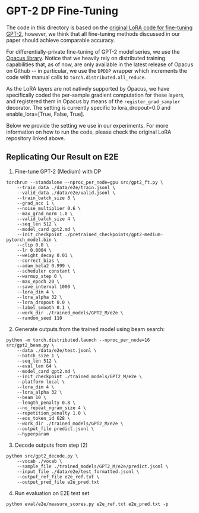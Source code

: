# GPT-2 DP Fine-Tuning

The code in this directory is based on the [original LoRA code for fine-tuning
GPT-2](https://github.com/microsoft/LoRA/tree/main/examples/NLG), however, we think that 
all fine-tuning methods discussed in our paper should achieve comparable accuracy. 

For differentially-private fine-tuning of GPT-2 model series, we use the [Opacus
library](https://github.com/pytorch/opacus). Notice that we heavily rely on distributed
training capabilities that, as of now, are only available in the latest release
of Opacus on Github -- in particular, we use the `DPDDP` wrapper which
increments the code with manual calls to `torch.distributed.all_reduce`.

As the LoRA layers are not natively supported by Opacus, we have specifically
coded the per-sample gradient computation for these layers, and registered them
in Opacus by means of the `register_grad_sampler` decorator. The setting 
is currently specific to lora_dropout=0.0 and enable_lora=[True, False, True].

Below we provide the setting we use in our experiments. For more information on 
how to run the code, please check the original LoRA repository linked above.

## Replicating Our Result on E2E

1. Fine-tune GPT-2 (Medium) with DP
```
torchrun --standalone --nproc_per_node=gpu src/gpt2_ft.py \
    --train_data ./data/e2e/train.jsonl \
    --valid_data ./data/e2e/valid.jsonl \
    --train_batch_size 8 \
    --grad_acc 1 \
    --noise_multiplier 0.6 \
    --max_grad_norm 1.0 \
    --valid_batch_size 4 \
    --seq_len 512 \
    --model_card gpt2.md \
    --init_checkpoint ./pretrained_checkpoints/gpt2-medium-pytorch_model.bin \
    --clip 0.0 \
    --lr 0.0004 \
    --weight_decay 0.01 \
    --correct_bias \
    --adam_beta2 0.999 \
    --scheduler constant \
    --warmup_step 0 \
    --max_epoch 20 \
    --save_interval 1000 \
    --lora_dim 4 \
    --lora_alpha 32 \
    --lora_dropout 0.0 \
    --label_smooth 0.1 \
    --work_dir ./trained_models/GPT2_M/e2e \
    --random_seed 110
```

2. Generate outputs from the trained model using beam search:
```
python -m torch.distributed.launch --nproc_per_node=16 src/gpt2_beam.py \
    --data ./data/e2e/test.jsonl \
    --batch_size 1 \
    --seq_len 512 \
    --eval_len 64 \
    --model_card gpt2.md \
    --init_checkpoint ./trained_models/GPT2_M/e2e \
    --platform local \
    --lora_dim 4 \
    --lora_alpha 32 \
    --beam 10 \
    --length_penalty 0.8 \
    --no_repeat_ngram_size 4 \
    --repetition_penalty 1.0 \
    --eos_token_id 628 \
    --work_dir ./trained_models/GPT2_M/e2e \
    --output_file predict.jsonl \
    --hyperparam
```

3. Decode outputs from step (2)
```
python src/gpt2_decode.py \
    --vocab ./vocab \
    --sample_file ./trained_models/GPT2_M/e2e/predict.jsonl \
    --input_file ./data/e2e/test_formatted.jsonl \
    --output_ref_file e2e_ref.txt \
    --output_pred_file e2e_pred.txt
```

4. Run evaluation on E2E test set

```
python eval/e2e/measure_scores.py e2e_ref.txt e2e_pred.txt -p
```
